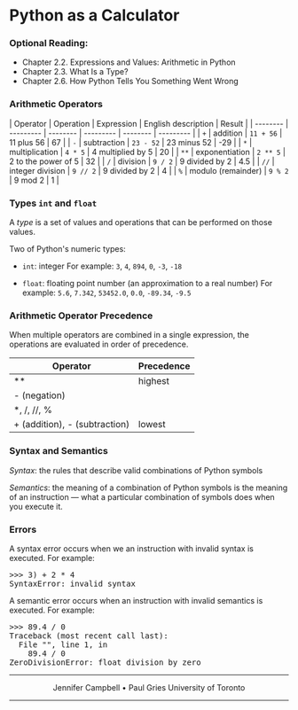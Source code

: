 # Python as a Calculator

### Optional Reading:

*   Chapter 2.2\. Expressions and Values: Arithmetic in Python
*   Chapter 2.3\. What Is a Type?
*   Chapter 2.6\. How Python Tells You Something Went Wrong

### Arithmetic Operators

| Operator | Operation | Expression | English description | Result |
| -------- | --------- | -------- | --------- | -------- | --------- |
| `+` | addition | `11 + 56` | 11 plus 56 | 67 |
| `-` | subtraction | `23 - 52` | 23 minus 52 | -29 |
| `*` | multiplication | `4 * 5` | 4 multiplied by 5 | 20 |
| `**` | exponentiation | `2 ** 5` | 2 to the power of 5 | 32 |
| `/` | division | `9 / 2` | 9 divided by 2 | 4.5 |
| `//` | integer division | `9 // 2` | 9 divided by 2 | 4 |
| `%` | modulo (remainder) | `9 % 2` | 9 mod 2 | 1 |

### Types `int` and `float`

A _type_ is a set of values and operations that can be performed on those values.

Two of Python's numeric types:

*   `int`: integer
    For example: `3`, `4`, `894`, `0`, `-3`, `-18`

*   `float`: floating point number (an approximation to a real number)
    For example: `5.6`, `7.342`, `53452.0`, `0.0`, `-89.34`, `-9.5`

### Arithmetic Operator Precedence

When multiple operators are combined in a single expression, the operations are evaluated in order of precedence.

| Operator | Precedence |
| -------- | --------- | 
| ** | highest |
| - (negation) |
| *, /, //, % |
| + (addition), - (subtraction) | lowest |

### Syntax and Semantics

_Syntax_: the rules that describe valid combinations of Python symbols

_Semantics_: the meaning of a combination of Python symbols is the meaning of an instruction — what a particular combination of symbols does when you execute it.

### Errors

A syntax error occurs when we an instruction with invalid syntax is executed. For example:

<pre>>>> 3) + 2 * 4
SyntaxError: invalid syntax
</pre>

A semantic error occurs when an instruction with invalid semantics is executed. For example:

<pre>>>> 89.4 / 0
Traceback (most recent call last):
  File "", line 1, in
    89.4 / 0
ZeroDivisionError: float division by zero
</pre>

* * *

<center>Jennifer Campbell • Paul Gries
University of Toronto</center>

* * *